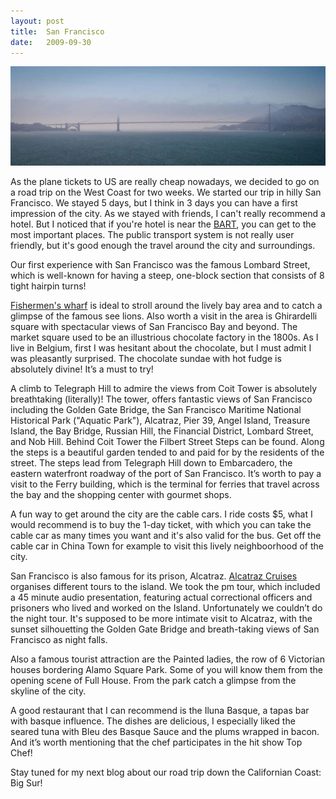 ```yaml
---
layout: post
title:  San Francisco
date:   2009-09-30
---
```


![Golden Gate bridge](/images/golden-gate.jpg)

As the plane tickets to US are really cheap nowadays, we decided to go on a road trip on the West Coast for two weeks. We started our trip in hilly San Francisco. We stayed 5 days, but I think in 3 days you can have a first impression of the city. As we stayed with friends, I can't really recommend a hotel. But I noticed that if you're hotel is near the [BART](http://www.bart.gov/ "Bay Area Rapid Transit"), you can get to the most important places. The public transport system is not really user friendly, but it's good enough the travel around the city and surroundings.

Our first experience with San Francisco was the famous Lombard Street, which is well-known for having a steep, one-block section that consists of 8 tight hairpin turns!

[Fishermen's wharf](http://www.fishermanswharf.org/) is ideal to stroll around the lively bay area and to catch a glimpse of the famous see lions. Also worth a visit in the area is Ghirardelli square with spectacular views of San Francisco Bay and beyond. The market square used to be an illustrious chocolate factory in the 1800s. As I live in Belgium, first I was hesitant about the chocolate, but I must admit I was pleasantly surprised. The chocolate sundae with hot fudge is absolutely divine! It’s a must to try!

A climb to Telegraph Hill to admire the views from Coit Tower is absolutely breathtaking (literally)! The tower, offers fantastic views of San Francisco including the Golden Gate Bridge, the San Francisco Maritime National Historical Park ("Aquatic Park"), Alcatraz, Pier 39, Angel Island, Treasure Island, the Bay Bridge, Russian Hill, the Financial District, Lombard Street, and Nob Hill. Behind Coit Tower the Filbert Street Steps can be found. Along the steps is a beautiful garden tended to and paid for by the residents of the street. The steps lead from Telegraph Hill down to Embarcadero, the eastern waterfront roadway of the port of San Francisco. It’s worth to pay a visit to the Ferry building, which is the terminal for ferries that travel across the bay and the shopping center with gourmet shops.

A fun way to get around the city are the cable cars. I ride costs $5, what I would recommend is to buy the 1-day ticket, with which you can take the cable car as many times you want and it's also valid for the bus. Get off the cable car in China Town for example to visit this lively neighboorhood of the city.

San Francisco is also famous for its prison, Alcatraz. [Alcatraz Cruises](http://www.alcatrazcruises.com/) organises different tours to the island. We took the pm tour, which included a 45 minute audio presentation, featuring actual correctional officers and prisoners who lived and worked on the Island. Unfortunately we couldn’t do the night tour. It's supposed to be more intimate visit to Alcatraz, with the sunset silhouetting the Golden Gate Bridge and breath-taking views of San Francisco as night falls.

Also a famous tourist attraction are the Painted ladies, the row of 6 Victorian houses bordering Alamo Square Park. Some of you will know them from the opening scene of Full House. From the park catch a glimpse from the skyline of the city.

A good restaurant that I can recommend is the Iluna Basque, a tapas bar with basque influence. The dishes are delicious, I especially liked the seared tuna with Bleu des Basque Sauce and the plums wrapped in bacon. And it’s worth mentioning that the chef participates in the hit show Top Chef!

Stay tuned for my next blog about our road trip down the Californian Coast: Big Sur!

